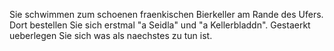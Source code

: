 Sie schwimmen zum schoenen fraenkischen Bierkeller am Rande des Ufers. Dort bestellen Sie sich erstmal 
"a Seidla" und "a Kellerbladdn". Gestaerkt ueberlegen Sie sich was als naechstes zu tun ist.
